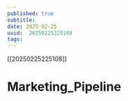 ```yaml
---
published: true
subtitle: 
date: 2025-02-25
uuid:  20250225225108
tags: 
---
```


[[20250225225108]]

# Marketing_Pipeline
